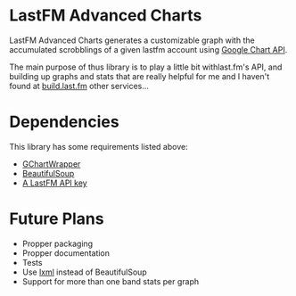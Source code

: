 # LastFM Advanced Charts

LastFM Advanced Charts generates a customizable graph with the accumulated
scrobblings of a given lastfm account using [Google Chart API](http://code.google.com/apis/chart/).

The main purpose of thus library is to play a little bit withlast.fm's API,
and building up graphs and stats that are really helpful for me and I haven't 
found at [build.last.fm](http://build.last.fm) other services...

# Dependencies

This library has some requirements listed above:

- [GChartWrapper](http://code.google.com/p/google-chartwrapper/)
- [BeautifulSoup](http://www.crummy.com/software/BeautifulSoup/)
- [A LastFM API key](http://www.lastfm.es/api)


# Future Plans
- Propper packaging
- Propper documentation
- Tests
- Use [lxml](http://lxml.de/) instead of BeautifulSoup
- Support for more than one band stats per graph